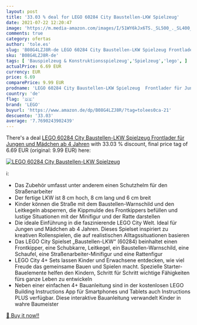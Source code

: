 ```yaml
---
layout: post
title: '33.03 % deal for LEGO 60284 City Baustellen-LKW Spielzeug'
date: 2021-07-22 12:20:47
image: 'https://m.media-amazon.com/images/I/51WY6kJx6TS._SL500_._SL400_.jpg'
comments: true
category: ofertas
author: 'tole.es'
slug: 'B08G4LZJ8R-de LEGO 60284 City Baustellen-LKW Spielzeug Frontlader für...'
sku: 'B08G4LZJ8R-de'
tags: [ 'Bauspielzeug & Konstruktionsspielzeug','Spielzeug','lego', ]
actualPrice: 6.69 EUR
currency: EUR
price: 6.69
comparePrice: 9.99 EUR
prodname: 'LEGO 60284 City Baustellen-LKW Spielzeug  Frontlader für Jungen und Mädchen ab 4 Jahren'
country: 'de'
flag: '🇩🇪'
brand: 'LEGO'
buyurl: 'https://www.amazon.de/dp/B08G4LZJ8R/?tag=tolees0ca-21'
descuento: '33.03'
average: '7.7690243902439'
---
```


There's a deal [LEGO 60284 City Baustellen-LKW Spielzeug  Frontlader für Jungen und Mädchen ab 4 Jahren](https://www.amazon.de/dp/B08G4LZJ8R/?tag=tolees0ca-21)  with  33.03 % discount, final price tag of  6.69 EUR (original: 9.99 EUR) here:

[![LEGO 60284 City Baustellen-LKW Spielzeug](https://m.media-amazon.com/images/I/51WY6kJx6TS._SL500_._SL400_.jpg)](https://www.amazon.de/dp/B08G4LZJ8R/?tag=tolees0ca-21)

ℹ️:

- Das Zubehör umfasst unter anderem einen Schutzhelm für den Straßenarbeiter
- Der fertige LKW ist 8 cm hoch, 8 cm lang und 6 cm breit
- Kinder können die Straße mit dem Baustellen-Warnschild und den Leitkegeln absperren, die Kippmulde des Frontkippers befüllen und lustige Situationen mit der Minifigur und der Ratte darstellen
- Die ideale Einführung in die faszinierende LEGO City Welt. Ideal für Jungen und Mädchen ab 4 Jahren. Dieses Spielset inspiriert zu kreativen Rollenspielen, die auf realistischen Alltagssituationen basieren
- Das LEGO City Spielset „Baustellen-LKW“ (60284) beinhaltet einen Frontkipper, eine Schubkarre, Leitkegel, ein Baustellen-Warnschild, eine Schaufel, eine Straßenarbeiter-Minifigur und eine Rattenfigur
- LEGO City 4+ Sets lassen Kinder und Erwachsene entdecken, wie viel Freude das gemeinsame Bauen und Spielen macht. Spezielle Starter-Bauelemente helfen den Kindern, Schritt für Schritt wichtige Fähigkeiten fürs ganze Leben zu entwickeln
- Neben einer einfachen 4+ Bauanleitung sind in der kostenlosen LEGO Building Instructions App für Smartphones und Tablets auch Instructions PLUS verfügbar. Diese interaktive Bauanleitung verwandelt Kinder in wahre Baumeister

[🛒 Buy it now!!](https://www.amazon.de/dp/B08G4LZJ8R/?tag=tolees0ca-21)
